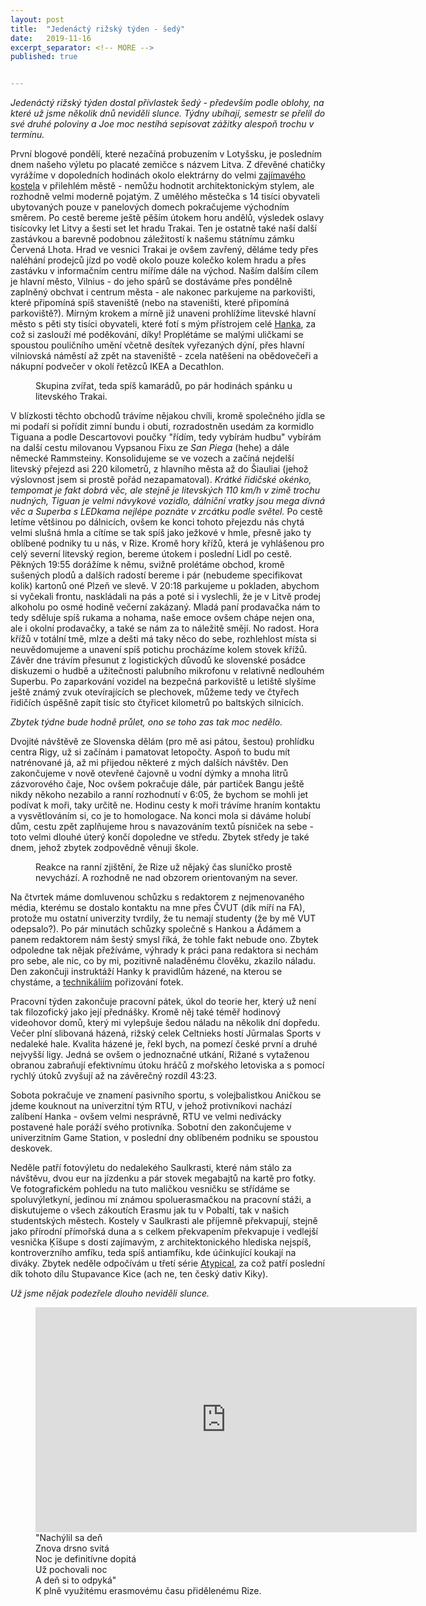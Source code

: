 ```yaml
---
layout: post
title:  "Jedenáctý rižský týden - šedý"
date:   2019-11-16
excerpt_separator: <!-- MORE -->
published: true


---
```


<p class="intro"><i><span class="dropcap">J</span>edenáctý rižský týden dostal přívlastek šedý - především podle oblohy, na které už jsme několik dnů neviděli slunce. Týdny ubíhají, semestr se přelil do své druhé poloviny a Joe moc nestíhá sepisovat zážitky alespoň trochu v termínu.</i></p>
<!-- MORE --> 

První blogové pondělí, které nezačíná probuzením v Lotyšsku, je posledním dnem našeho výletu po placaté zemičce s názvem Litva. Z dřevěné chatičky vyrážíme v dopoledních hodinách okolo elektrárny do velmi [zajímavého kostela](https://www.google.com/search?hl=en&tbm=isch&q=elektrenai+church) v přilehlém městě - nemůžu hodnotit architektonickým stylem, ale rozhodně velmi moderně pojatým. Z umělého městečka s 14 tisíci obyvateli ubytovaných pouze v panelových domech pokračujeme východním směrem. Po cestě bereme ještě pěším útokem horu andělů, výsledek oslavy tisícovky let Litvy a šesti set let hradu Trakai. Ten je ostatně také naší další zastávkou a barevně podobnou záležitostí k našemu státnímu zámku Červená Lhota. Hrad ve vesnici Trakai je ovšem zavřený, děláme tedy přes naléhání prodejců jízd po vodě okolo pouze kolečko kolem hradu a přes zastávku v informačním centru míříme dále na východ. Naším dalším cílem je hlavní město, Vilnius - do jeho spárů se dostáváme přes pondělně zaplněný obchvat i centrum města - ale nakonec parkujeme na parkovišti, které připomíná spíš staveniště (nebo na staveništi, které připomíná parkoviště?). Mírným krokem a mírně již unaveni prohlížíme litevské hlavní město s pěti sty tisíci obyvateli, které fotí s mým přístrojem celé [Hanka](https://naerasmu.wordpress.com/2019/11/13/erasmusroadtrip/), za což si zaslouží mé poděkování, díky! Proplétáme se malými uličkami se spoustou pouličního umění včetně desítek vyřezaných dýní, přes hlavní vilniovská náměstí až zpět na staveniště - zcela natěšeni na obědovečeři a nákupní podvečer v okolí řetězců IKEA a Decathlon.

<figure> 
 <img src="{{ site.baseurl }}/assets/img/IMG_1092.jpg" alt="" class="img-center"> 
   <figcaption>Skupina zvířat, teda spíš kamarádů, po pár hodinách spánku u litevského Trakai.</figcaption>
 </figure>

V blízkosti těchto obchodů trávíme nějakou chvíli, kromě společného jídla se mi podaří si pořídit zimní bundu i obutí, rozradostněn usedám za kormidlo Tiguana a podle Descartovovi poučky "řídím, tedy vybírám hudbu" vybírám na další cestu milovanou Vypsanou Fixu ze _San Piega_ (hehe) a dále německé Rammsteiny. Konsolidujeme se ve vozech a začíná nejdelší litevský přejezd asi 220 kilometrů, z hlavního města až do Šiauliai (jehož výslovnost jsem si prostě pořád nezapamatoval). _Krátké řidičské okénko, tempomat je fakt dobrá věc, ale stejně je litevských 110 km/h v zimě trochu nudných, Tiguan je velmi návykové vozidlo, dálniční vratky jsou mega divná věc a Superba s LEDkama nejlépe poznáte v zrcátku podle světel._ Po cestě letíme většinou po dálnicích, ovšem ke konci tohoto přejezdu nás chytá velmi slušná hmla a cítíme se tak spíš jako ježkové v hmle, přesně jako ty oblíbené podniky tu u nás, v Rize. Kromě hory křížů, která je vyhlášenou pro celý severní litevský region, bereme útokem i poslední Lidl po cestě. Pěkných 19:55 dorážíme k němu, svižně prolétáme obchod, kromě sušených plodů a dalších radostí bereme i pár (nebudeme specifikovat kolik) kartonů oné Plzeň ve slevě. V 20:18 parkujeme u pokladen, abychom si vyčekali frontu, naskládali na pás a poté si i vyslechli, že je v Litvě prodej alkoholu po osmé hodině večerní zakázaný. Mladá paní prodavačka nám to tedy sděluje spíš rukama a nohama, naše emoce ovšem chápe nejen ona, ale i okolní prodavačky, a také se nám za to náležitě smějí. No radost. Hora křížů v totální tmě, mlze a dešti má taky něco do sebe, rozhlehlost místa si neuvědomujeme a unavení spíš potichu procházíme kolem stovek křížů. Závěr dne trávím přesunut z logistických důvodů ke slovenské posádce diskuzemi o hudbě a užitečnosti palubního mikrofonu v relativně nedlouhém Superbu. Po zaparkování vozidel na bezpečná parkoviště u letiště slyšíme ještě známý zvuk otevírajících se plechovek, můžeme tedy ve čtyřech řidičích úspěšně zapít tisíc sto čtyřicet kilometrů po baltských silnicích.

_Zbytek týdne bude hodně průlet, ono se toho zas tak moc nedělo._

Dvojité návštěvě ze Slovenska dělám (pro mě asi pátou, šestou) prohlídku centra Rigy, už si začínám i pamatovat letopočty. Aspoň to budu mít natrénované já, až mi přijedou některé z mých dalších návštěv. Den zakončujeme v nově otevřené čajovně u vodní dýmky a mnoha litrů zázvorového čaje, Noc ovšem pokračuje dále, pár partiček Bangu ještě nikdy někoho nezabilo a ranní rozhodnutí v 6:05, že bychom se mohli jet podívat k moři, taky určitě ne. Hodinu cesty k moři trávíme hraním kontaktu a vysvětlováním si, co je to homologace. Na konci mola si dáváme holubí dům, cestu zpět zaplňujeme hrou s navazováním textů písniček na sebe - toto velmi dlouhé úterý končí dopoledne ve středu. Zbytek středy je také dnem, jehož zbytek zodpovědně věnuji škole.

<figure> 
 <img src="{{ site.baseurl }}/assets/img/75534774_507651173152203_4391033181696950272_n.jpg" alt="" class="img-center"> 
   <figcaption>Reakce na ranní zjištění, že Rize už nějaký čas sluníčko prostě nevychází. A rozhodně ne nad obzorem orientovaným na sever.</figcaption>
 </figure>

Na čtvrtek máme domluvenou schůzku s redaktorem z nejmenovaného média, kterému se dostalo kontaktu na mne přes ČVUT (dík míří na FA), protože mu ostatní univerzity tvrdily, že tu nemají studenty (že by mě VUT odepsalo?). Po pár minutách schůzky společně s Hankou a Ádámem a panem redaktorem nám šestý smysl říká, že tohle fakt nebude ono. Zbytek odpoledne tak nějak přežíváme, výhrady k práci pana redaktora si nechám pro sebe, ale nic, co by mi, pozitivně naladěnému člověku, zkazilo náladu. Den zakončuji instruktáží Hanky k pravidlům házené, na kterou se chystáme, a [technikáliím](https://cestina20.cz/slovnik/technikalie/) pořizování fotek. 

Pracovní týden zakončuje pracovní pátek, úkol do teorie her, který už není tak filozofický jako její přednášky. Kromě něj také téměř hodinový videohovor domů, který mi vylepšuje šedou náladu na několik dní dopředu. Večer plní slibovaná házená, rižský celek Celtnieks hostí Jūrmalas Sports v nedaleké hale. Kvalita házené je, řekl bych, na pomezí české první a druhé nejvyšší ligy. Jedná se ovšem o jednoznačné utkání, Rižané s vytaženou obranou zabraňují efektivnímu útoku hráčů z mořského letoviska a s pomocí rychlý útoků zvyšují až na závěrečný rozdíl 43:23.     

Sobota pokračuje ve znamení pasivního sportu, s volejbalistkou Aničkou se jdeme kouknout na univerzitní tým RTU, v jehož protivníkovi nachází zalíbení Hanka - ovšem velmi nesprávně, RTU ve velmi nedivácky postavené hale poráží svého protivníka. Sobotní den zakončujeme v univerzitním Game Station, v poslední dny oblíbeném podniku se spoustou deskovek.

Neděle patří fotovýletu do nedalekého Saulkrasti, které nám stálo za návštěvu, dvou eur na jízdenku a pár stovek megabajtů na kartě pro fotky. Ve fotografickém pohledu na tuto maličkou vesničku se střídáme se spoluvýletkyní, jedinou mi známou spoluerasmačkou na pracovní stáži, a diskutujeme o všech zákoutích Erasmu jak tu v Pobaltí, tak v našich studentských městech. Kostely v Saulkrasti ale příjemně překvapují, stejně jako přírodní přímořská duna a s celkem překvapením překvapuje i vedlejší vesnička Ķīšupe s dosti zajímavým, z architektonického hlediska nejspíš, kontroverzního amfíku, teda spíš antiamfíku, kde účinkující koukají na diváky. Zbytek neděle odpočívám u třetí série [Atypical](https://www.csfd.cz/film/528719-atypicky), za což patří poslední dík tohoto dílu Stupavance Kice (ach ne, ten český dativ Kiky).

_Už jsme nějak podezřele dlouho neviděli slunce._

<figure>
	<iframe width="610" height="360" class="img-center d-block"
	src="https://www.youtube.com/embed/qgJldIpdiiQ"
	frameborder="0"></iframe>
	<figcaption>
		"Nachýlil sa deň <br>
		Znova drsno svitá <br>
		Noc je definitívne dopitá <br>
		Už pochovali noc <br>
		A deň si to odpyká" <br>
        K plně využitému erasmovému času přidělenému Rize.  
	</figcaption>
</figure>   

